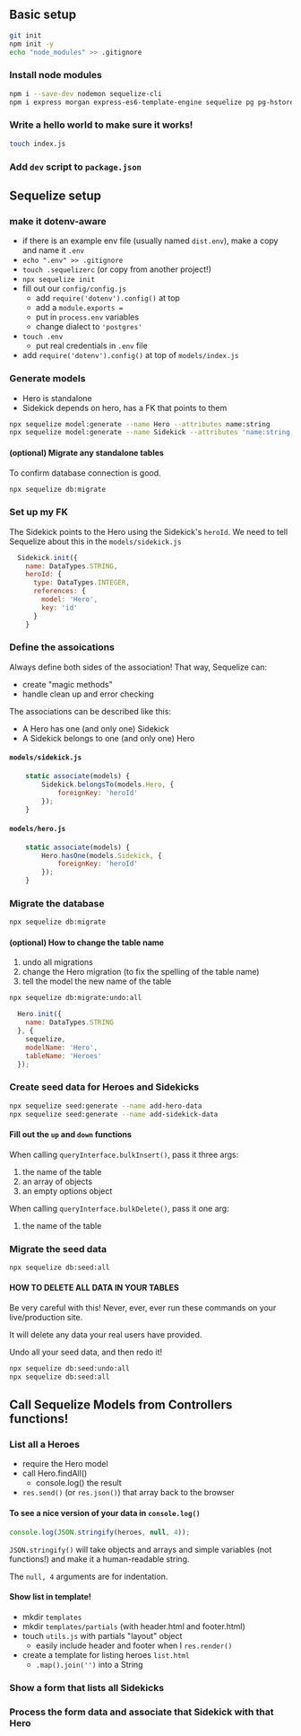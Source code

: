 ## Basic setup
```sh
git init
npm init -y
echo "node_modules" >> .gitignore
```

### Install node modules

```sh
npm i --save-dev nodemon sequelize-cli
npm i express morgan express-es6-template-engine sequelize pg pg-hstore dotenv
```

### Write a hello world to make sure it works!

```sh
touch index.js
```

### Add `dev` script to `package.json`

## Sequelize setup

### make it dotenv-aware

- if there is an example env file (usually named `dist.env`), make a copy and name it `.env`
- `echo ".env" >> .gitignore`
- `touch .sequelizerc` (or copy from another project!)
- `npx sequelize init`
- fill out our `config/config.js`
    - add `require('dotenv').config()` at top
    - add a `module.exports = `
    - put in `process.env` variables
    - change dialect to `'postgres'`
- `touch .env`
    - put real credentials in `.env` file
- add `require('dotenv').config()` at top of `models/index.js`

### Generate models

- Hero is standalone
- Sidekick depends on hero, has a FK that points to them

```sh
npx sequelize model:generate --name Hero --attributes name:string
npx sequelize model:generate --name Sidekick --attributes 'name:string,heroId:integer'
```

#### (optional) Migrate any standalone tables

To confirm database connection is good.

```sh
npx sequelize db:migrate
```


### Set up my FK

The Sidekick points to the Hero using the Sidekick's `heroId`.
We need to tell Sequelize about this in the `models/sidekick.js`

```js
  Sidekick.init({
    name: DataTypes.STRING,
    heroId: {
      type: DataTypes.INTEGER,
      references: {
        model: 'Hero',
        key: 'id'
      }
    }
```

### Define the assoications

Always define both sides of the association!
That way, Sequelize can:

- create "magic methods"
- handle clean up and error checking

The associations can be described like this:

- A Hero has one (and only one) Sidekick
- A Sidekick belongs to one (and only one) Hero

#### `models/sidekick.js`

```js
    static associate(models) {
        Sidekick.belongsTo(models.Hero, {
            foreignKey: 'heroId'
        });
    }
```

#### `models/hero.js`

```js
    static associate(models) {
        Hero.hasOne(models.Sidekick, {
            foreignKey: 'heroId'
        });
    }
```

### Migrate the database

```sh
npx sequelize db:migrate
```


#### (optional) How to change the table name

1. undo all migrations
2. change the Hero migration (to fix the spelling of the table name)
3. tell the model the new name of the table

```sh
npx sequelize db:migrate:undo:all
```

```js
  Hero.init({
    name: DataTypes.STRING
  }, {
    sequelize,
    modelName: 'Hero',
    tableName: 'Heroes'
  });
```


### Create seed data for Heroes and Sidekicks

```sh
npx sequelize seed:generate --name add-hero-data
npx sequelize seed:generate --name add-sidekick-data
```

#### Fill out the `up` and `down` functions

When calling `queryInterface.bulkInsert()`, pass it three args:

1. the name of the table
2. an array of objects
3. an empty options object

When calling `queryInterface.bulkDelete()`, pass it one arg:

1. the name of the table

### Migrate the seed data

```sh
npx sequelize db:seed:all
```

#### HOW TO DELETE ALL DATA IN YOUR TABLES

Be very careful with this!
Never, ever, ever run these commands on your live/production site.

It will delete any data your real users have provided.


Undo all your seed data, and then redo it!

```sh
npx sequelize db:seed:undo:all
npx sequelize db:seed:all
```

## Call Sequelize Models from Controllers functions!

### List all a Heroes

- require the Hero model
- call Hero.findAll()
    - console.log() the result
- `res.send()` (or `res.json()`) that array back to the browser

#### To see a nice version of your data in `console.log()`

```js
console.log(JSON.stringify(heroes, null, 4));
```

`JSON.stringify()` will take objects and arrays and simple variables (not functions!) and make it a human-readable string.

The `null, 4` arguments are for indentation.

#### Show list in template!

- mkdir `templates`
- mkdir `templates/partials` (with header.html and footer.html)
- touch `utils.js` with partials "layout" object
    - easily include header and footer when I `res.render()`
- create a template for listing heroes `list.html`
    - `.map().join('')` into a String

### Show a form that lists all Sidekicks
### Process the form data and associate that Sidekick with that Hero